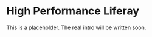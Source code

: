 # High Performance Liferay [](id=high-performance-liferay)

This is a placeholder. The real intro will be written soon. 

